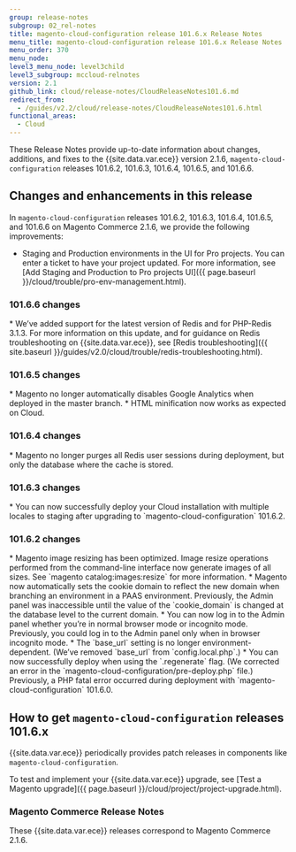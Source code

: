 ```yaml
---
group: release-notes
subgroup: 02_rel-notes
title: magento-cloud-configuration release 101.6.x Release Notes
menu_title: magento-cloud-configuration release 101.6.x Release Notes
menu_order: 370
menu_node:
level3_menu_node: level3child
level3_subgroup: mccloud-relnotes
version: 2.1
github_link: cloud/release-notes/CloudReleaseNotes101.6.md
redirect_from:
  - /guides/v2.2/cloud/release-notes/CloudReleaseNotes101.6.html
functional_areas:
  - Cloud
---
```


These Release Notes provide up-to-date information about changes, additions, and fixes to the {{site.data.var.ece}} version 2.1.6, `magento-cloud-configuration` releases 101.6.2, 101.6.3, 101.6.4, 101.6.5, and 101.6.6.

## Changes and enhancements in this release

In `magento-cloud-configuration` releases 101.6.2, 101.6.3, 101.6.4, 101.6.5, and 101.6.6 on Magento Commerce 2.1.6, we provide the following improvements:

* Staging and Production environments in the UI for Pro projects. You can enter a ticket to have your project updated. For more information, see [Add Staging and Production to Pro projects UI]({{ page.baseurl }}/cloud/trouble/pro-env-management.html).

### 101.6.6 changes

<!--- MAGECLOUD-1005 -->* We’ve added support for the latest version of Redis and for PHP-Redis 3.1.3. For more information on this update, and for guidance on Redis troubleshooting on {{site.data.var.ece}}, see [Redis troubleshooting]({{ site.baseurl }}/guides/v2.0/cloud/trouble/redis-troubleshooting.html).

### 101.6.5 changes

<!--- MAGECLOUD-870 -->* Magento no longer automatically disables Google Analytics when deployed in the master branch.

<!--- MAGECLOUD-860 -->* HTML minification now works as expected on Cloud.



### 101.6.4 changes


<!--- MAGECLOUD-792 -->* Magento no longer purges all Redis user sessions during deployment, but only the database where the cache is stored.


### 101.6.3 changes


<!--- MAGECLOUD-771 -->* You can now successfully deploy your Cloud installation with multiple locales to staging after upgrading to `magento-cloud-configuration` 101.6.2.



### 101.6.2 changes

<!--- MAGECLOUD-762 -->* Magento image resizing has been optimized. Image resize operations performed from the command-line interface now generate images of all sizes. See `magento catalog:images:resize` for more information.


<!--- MAGECLOUD-587 -->* Magento now automatically sets the cookie domain to reflect the new domain when branching an environment in a PAAS environment. Previously, the Admin panel was inaccessible until the value of the `cookie_domain` is changed at the database level to the current domain.

<!--- MAGECLOUD-683 -->* You can now log in to the Admin panel whether you’re in normal browser mode or incognito mode. Previously, you could log in to the Admin panel only when in browser incognito mode.


<!--- MAGECLOUD-614 -->* The `base_url` setting is no longer environment-dependent. (We’ve removed `base_url` from `config.local.php`.)


<!--- MAGECLOUD-717 -->* You can now successfully deploy when using the `.regenerate` flag. (We corrected an error in the `magento-cloud-configuration/pre-deploy.php` file.) Previously, a PHP fatal error occurred during deployment with `magento-cloud-configuration` 101.6.0.




## How to get `magento-cloud-configuration` releases 101.6.x
{{site.data.var.ece}}  periodically provides patch releases in components like `magento-cloud-configuration`.

To test and implement your {{site.data.var.ece}} upgrade, see [Test a Magento upgrade]({{ page.baseurl }}/cloud/project/project-upgrade.html).

### Magento Commerce Release Notes

These {{site.data.var.ece}}  releases correspond to Magento Commerce 2.1.6.
